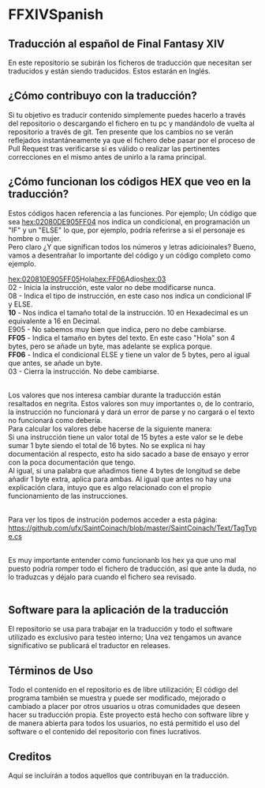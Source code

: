 # FFXIVSpanish

## Traducción al español de Final Fantasy XIV
En este repositorio se subirán los ficheros de traducción que necesitan ser traducidos y están siendo traducidos. Estos estarán en Inglés.<br/>

## ¿Cómo contribuyo con la traducción?
Si tu objetivo es traducir contenido simplemente puedes hacerlo a través del repositorio o descargando el fichero en tu pc y mandándolo de vuelta al repositorio a través de git. Ten presente que los cambios no se verán reflejados instantáneamente ya que el fichero debe pasar por el proceso de Pull Request tras verificarse si es válido o realizar las pertinentes correcciones en el mismo antes de unirlo a la rama principal.<br/>

## ¿Cómo funcionan los códigos HEX que veo en la traducción?
Estos códigos hacen referencia a las funciones. Por ejemplo; Un código que sea <hex:02080DE905FF04> nos indica un condicional, en programación un "IF" y un "ELSE" lo que, por ejemplo, podría referirse a si el personaje es hombre o mujer. <br/>
Pero claro ¿Y que significan todos los números y letras adicioinales? Bueno, vamos a desentrañar lo importante del código y un código completo como ejemplo.<br/>

<hex:020810E905FF05>Hola<hex:FF06>Adios<hex:03><br/>
02 - Inicia la instrucción, este valor no debe modificarse nunca.<br/>
08 - Indica el tipo de instrucción, en este caso nos indica un condicional IF y ELSE.<br/>
**10** - Nos indica el tamaño total de la instrucción. 10 en Hexadecimal es un equivalente a 16 en Decimal.<br/>
E905 - No sabemos muy bien que indica, pero no debe cambiarse.<br/>
**FF05** - Indica el tamaño en bytes del texto. En este caso "Hola" son 4 bytes, pero se añade un byte, mas adelante se explica porque.<br/>
**FF06** - Indica el condicional ELSE y tiene un valor de 5 bytes, pero al igual que antes, se añade un byte.<br/>
03 - Cierra la instrucción. No debe cambiarse.<br/><br/>

Los valores que nos interesa cambiar durante la traducción están resaltados en negrita. Estos valores son muy importantes o, de lo contrario, la instrucción no funcionará y dará un error de parse y no cargará o el texto no funcionará como debería.<br/>
Para calcular los valores debe hacerse de la siguiente manera:<br/>
Si una instrucción tiene un valor total de 15 bytes a este valor se le debe sumar 1 byte siendo el total de 16 bytes. No se explica ni hay documentación al respecto, esto ha sido sacado a base de ensayo y error con la poca documentación que tengo.<br/>
Al igual, si una palabra que añadimos tiene 4 bytes de longitud se debe añadir 1 byte extra, aplica para ambas. Al igual que antes no hay una explicación clara, intuyo que es algo relacionado con el propio funcionamiento de las instrucciones.<br/><br/>

Para ver los tipos de instrución podemos acceder a esta página: https://github.com/ufx/SaintCoinach/blob/master/SaintCoinach/Text/TagType.cs<br/><br/>

Es muy importante entender como funcionanb los hex ya que uno mal puesto podría romper todo el fichero de traducción, así que ante la duda, no lo traduzcas y déjalo para cuando el fichero sea revisado.<br/><br/>

## Software para la aplicación de la traducción
El repositorio se usa para trabajar en la traducción y todo el software utilizado es exclusivo para testeo interno; Una vez tengamos un avance significativo se publicará el traductor en releases.

## Términos de Uso
Todo el contenido en el repositorio es de libre utilización; El código del programa también se muestra y puede ser modificado, mejorado o cambiado a placer por otros usuarios u otras comunidades que deseen hacer su traducción propia. Este proyecto está hecho con software libre y de manera abierta para todos los usuarios, no está permitido el uso del software o el contenido del repositorio con fines lucrativos.

## Creditos
Aquí se incluirán a todos aquellos que contribuyan en la traducción.
